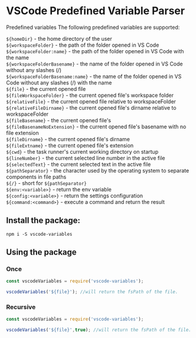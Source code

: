 # VSCode Predefined Variable Parser

Predefined variables
The following predefined variables are supported:

`${homeDir}` - the home directory of the user  
`${workspaceFolder}` - the path of the folder opened in VS Code  
`${workspaceFolder:name}` - the path of the folder opened in VS Code with the name  
`${workspaceFolderBasename}` - the name of the folder opened in VS Code without any slashes (/)  
`${workspaceFolderBasename:name}` - the name of the folder opened in VS Code without any slashes (/) with the name  
`${file}` - the current opened file  
`${fileWorkspaceFolder}` - the current opened file's workspace folder  
`${relativeFile}` - the current opened file relative to workspaceFolder  
`${relativeFileDirname}` - the current opened file's dirname relative to workspaceFolder  
`${fileBasename}` - the current opened file's   
`${fileBasenameNoExtension}` - the current opened file's basename with no file extension  
`${fileDirname}` - the current opened file's dirname  
`${fileExtname}` - the current opened file's extension  
`${cwd}` - the task runner's current working directory on startup  
`${lineNumber}` - the current selected line number in the active file  
`${selectedText}` - the current selected text in the active file  
`${pathSeparator}` - the character used by the operating system to separate components in file paths  
`${/}` - short for `${pathSeparator}`  
`${env:<variable>}` - return the env variable  
`${config:<variable>}` - return the settings configuration  
`${command:<command>}` - execute a command and return the result  


## Install the package:
```npm i -S vscode-variables```

## Using the package
### Once
```js
const vscodeVariables = require('vscode-variables');

vscodeVariables('${file}'); //will return the fsPath of the file.
```
### Recursive

```js
const vscodeVariables = require('vscode-variables');

vscodeVariables('${file}',true); //will return the fsPath of the file.
```